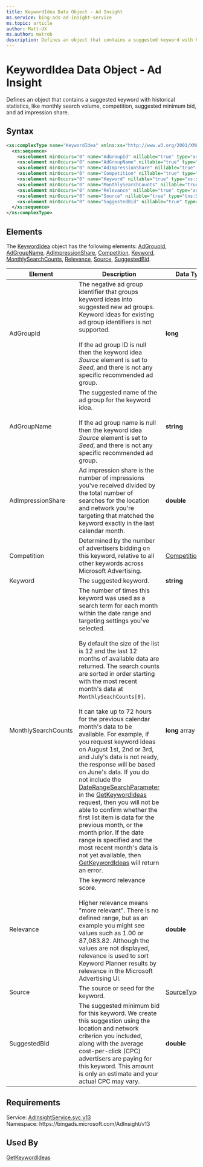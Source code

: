 ```yaml
---
title: KeywordIdea Data Object - Ad Insight
ms.service: bing-ads-ad-insight-service
ms.topic: article
author: Matt-UX
ms.author: matrob
description: Defines an object that contains a suggested keyword with historical statistics, like monthly search volume, competition, suggested minimum bid, and ad impression share.
---
```

# KeywordIdea Data Object - Ad Insight
Defines an object that contains a suggested keyword with historical statistics, like monthly search volume, competition, suggested minimum bid, and ad impression share.

## Syntax
```xml
<xs:complexType name="KeywordIdea" xmlns:xs="http://www.w3.org/2001/XMLSchema">
  <xs:sequence>
    <xs:element minOccurs="0" name="AdGroupId" nillable="true" type="xs:long" />
    <xs:element minOccurs="0" name="AdGroupName" nillable="true" type="xs:string" />
    <xs:element minOccurs="0" name="AdImpressionShare" nillable="true" type="xs:double" />
    <xs:element minOccurs="0" name="Competition" nillable="true" type="tns:CompetitionLevel" />
    <xs:element minOccurs="0" name="Keyword" nillable="true" type="xs:string" />
    <xs:element minOccurs="0" name="MonthlySearchCounts" nillable="true" type="q24:ArrayOflong" xmlns:q24="http://schemas.microsoft.com/2003/10/Serialization/Arrays" />
    <xs:element minOccurs="0" name="Relevance" nillable="true" type="xs:double" />
    <xs:element minOccurs="0" name="Source" nillable="true" type="tns:SourceType" />
    <xs:element minOccurs="0" name="SuggestedBid" nillable="true" type="xs:double" />
  </xs:sequence>
</xs:complexType>
```

## <a name="elements"></a>Elements

The [KeywordIdea](keywordidea.md) object has the following elements: [AdGroupId](#adgroupid), [AdGroupName](#adgroupname), [AdImpressionShare](#adimpressionshare), [Competition](#competition), [Keyword](#keyword), [MonthlySearchCounts](#monthlysearchcounts), [Relevance](#relevance), [Source](#source), [SuggestedBid](#suggestedbid).

|Element|Description|Data Type|
|-----------|---------------|-------------|
|<a name="adgroupid"></a>AdGroupId|The negative ad group identifier that groups keyword ideas into suggested new ad groups. Keyword ideas for existing ad group identifiers is not supported.<br/><br/>If the ad group ID is null then the keyword idea *Source* element is set to *Seed*, and there is not any specific recommended ad group.|**long**|
|<a name="adgroupname"></a>AdGroupName|The suggested name of the ad group for the keyword idea.<br/><br/>If the ad group name is null then the keyword idea *Source* element is set to *Seed*, and there is not any specific recommended ad group.|**string**|
|<a name="adimpressionshare"></a>AdImpressionShare|Ad impression share is the number of impressions you've received divided by the total number of searches for the location and network you're targeting that matched the keyword exactly in the last calendar month.|**double**|
|<a name="competition"></a>Competition|Determined by the number of advertisers bidding on this keyword, relative to all other keywords across Microsoft Advertising.|[CompetitionLevel](competitionlevel.md)|
|<a name="keyword"></a>Keyword|The suggested keyword.|**string**|
|<a name="monthlysearchcounts"></a>MonthlySearchCounts|The number of times this keyword was used as a search term for each month within the date range and targeting settings you've selected.<br/><br/>By default the size of the list is 12 and the last 12 months of available data are returned. The search counts are sorted in order starting with the most recent month's data at <code>MonthlySeachCounts[0]</code>.<br/><br/>It can take up to 72 hours for the previous calendar month's data to be available. For example, if you request keyword ideas on August 1st, 2nd or 3rd, and July's data is not ready, the response will be based on June's data. If you do not include the [DateRangeSearchParameter](daterangesearchparameter.md) in the [GetKeywordIdeas](getkeywordideas.md) request, then you will not be able to confirm whether the first list item is data for the previous month, or the month prior. If the date range is specified and the most recent month's data is not yet available, then [GetKeywordIdeas](getkeywordideas.md) will return an error. |**long** array|
|<a name="relevance"></a>Relevance|The keyword relevance score.<br/><br/>Higher relevance means "more relevant". There is no defined range, but as an example you might see values such as 1.00 or 87,083.82. Although the values are not displayed, relevance is used to sort Keyword Planner results by relevance in the Microsoft Advertising UI.|**double**|
|<a name="source"></a>Source|The source or seed for the keyword.|[SourceType](sourcetype.md)|
|<a name="suggestedbid"></a>SuggestedBid|The suggested minimum bid for this keyword. We create this suggestion using the location and network criterion you included, along with the average cost-per-click (CPC) advertisers are paying for this keyword. This amount is only an estimate and your actual CPC may vary.|**double**|

## Requirements
Service: [AdInsightService.svc v13](https://adinsight.api.bingads.microsoft.com/Api/Advertiser/AdInsight/v13/AdInsightService.svc)  
Namespace: https\://bingads.microsoft.com/AdInsight/v13  

## Used By
[GetKeywordIdeas](getkeywordideas.md)  
